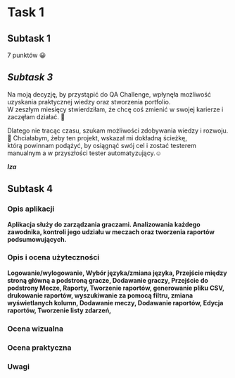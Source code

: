 # Task 1
## Subtask 1
7 punktów 😀
## *Subtask 3*
Na moją decyzję, by przystąpić do QA Challenge, wpłynęła możliwość uzyskania praktycznej wiedzy oraz stworzenia portfolio.<br>
W zeszłym miesięcy stwierdziłam, że chcę coś zmienić w swojej karierze i zaczęłam działać. 💪

Dlatego nie tracąc czasu, szukam możliwości zdobywania wiedzy i rozwoju.🧐 Chciałabym, żeby ten projekt, wskazał mi dokładną ścieżkę, <br>
którą powinnam podążyć, by osiągnąć swój cel i zostać testerem manualnym a w przyszłości tester automatyzujący.☺

*<b>Iza<b/>*

  ## Subtask 4
  
  ### Opis aplikacji
  
Aplikacja służy do zarządzania graczami. Analizowania każdego zawodnika, 
kontroli jego udziału w meczach oraz tworzenia raportów podsumowujących.

  ### Opis i ocena użyteczności
Logowanie/wylogowanie,
Wybór języka/zmiana języka,
Przejście między stroną główną a podstroną gracze,
Dodawanie graczy,
Przejście do podstrony Mecze, Raporty,
Tworzenie raportów, generowanie pliku CSV, drukowanie raportów, wyszukiwanie za pomocą filtru, zmiana wyświetlanych kolumn,
Dodawanie meczy,
Dodawanie raportów,
Edycja raportów,
Tworzenie listy zdarzeń,


  ### Ocena wizualna
  ### Ocena praktyczna
  ### Uwagi
